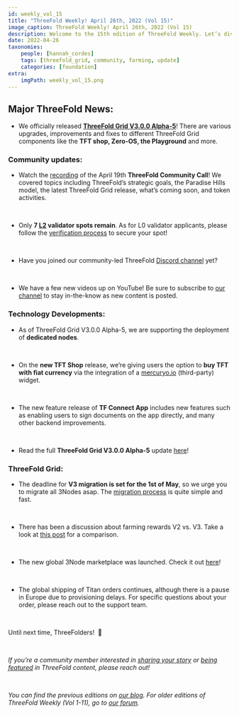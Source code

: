 ```yaml
---
id: weekly_vol_15
title: "ThreeFold Weekly! April 26th, 2022 (Vol 15)"
image_caption: ThreeFold Weekly! April 26th, 2022 (Vol 15)
description: Welcome to the 15th edition of ThreeFold Weekly. Let’s dive into last week’s highlights in the ThreeFold universe.
date: 2022-04-26
taxonomies:
    people: [hannah_cordes]
    tags: [threefold_grid, community, farming, update]
    categories: [foundation]
extra:
    imgPath: weekly_vol_15.png
---
```


## Major ThreeFold News:

* We officially released **[ThreeFold Grid V3.0.0 Alpha-5](https://forum.threefold.io/t/threefold-product-updates-tfgrid-v3-a-5-april-2022/2713?u=hannahcordes)**! There are various upgrades, improvements and fixes to different ThreeFold Grid components like the **TFT shop, Zero-OS, the Playground** and more.

### Community updates:

* Watch the [recording](https://forum.threefold.io/t/threefold-april-19-2022-community-call-recording-presentation/2714/2?u=hannahcordes) of the April 19th **ThreeFold Community Call**! We covered topics including ThreeFold’s strategic goals, the Paradise Hills model, the latest ThreeFold Grid release, what’s coming soon, and token activities.

<br/>

* Only **7 [L2](https://forum.threefold.io/t/procedure-to-register-your-l2-validator-node/1864) validator spots remain**. As for L0 validator applicants, please follow the [verification process](https://forum.threefold.io/t/the-threefold-validators-verification-process/2276) to secure your spot!

<br/>

* Have you joined our community-led ThreeFold [Discord channel](https://discord.gg/PaQtT7A72E) yet?

<br/>

* We have a few new videos up on YouTube! Be sure to subscribe to [our channel](https://www.youtube.com/c/ThreeFoldFoundation/videos) to stay in-the-know as new content is posted.

### Technology Developments: 

* As of ThreeFold Grid V3.0.0 Alpha-5, we are supporting the deployment of **dedicated nodes**.

<br/>

* On the **new TFT Shop** release, we’re giving users the option to **buy TFT with fiat currency** via the integration of a [mercuryo.io](http://www.mercuryo.io/) (third-party) widget.

<br/>

* The new feature release of **TF Connect App** includes new features such as enabling users to sign documents on the app directly, and many other backend improvements.

<br/>

* Read the full **ThreeFold Grid V3.0.0 Alpha-5** update [here](https://forum.threefold.io/t/threefold-product-updates-tfgrid-v3-a-5-april-2022/2713?u=hannahcordes)!

### ThreeFold Grid:

* The deadline for **V3 migration is set for the 1st of May**, so we urge you to migrate all 3Nodes asap. The [migration process](https://forum.threefold.io/t/farming-migration-grid-v2-v3/2143?u=hannahcordes) is quite simple and fast.

<br/>

* There has been a discussion about farming rewards V2 vs. V3. Take a look at [this post](https://forum.threefold.io/t/comparison-v2-vs-v3-minting/2122) for a comparison.

<br/>

* The new global 3Node marketplace was launched. Check it out [here](https://marketplace.3node.global/)!

<br/>

* The global shipping of Titan orders continues, although there is a pause in Europe due to provisioning delays. For specific questions about your order, please reach out to the support team.

<br/>

Until next time, ThreeFolders!  🙌 

<br/>

*If you’re a community member interested in [sharing your story](https://forum.threefold.io/t/looking-for-farmer-stories-to-share-with-the-world/2398?u=hannahcordes) or [being featured](https://forum.threefold.io/t/looking-for-people-to-feature-in-threefold-content-its-super-simple/2636/3) in ThreeFold content, please reach out!*

<br/>

*You can find the previous editions on [our blog](https://threefold.io/blog). For older editions of ThreeFold Weekly (Vol 1-11), go to [our forum](https://forum.threefold.io/c/ecosystem-developments/41).*
